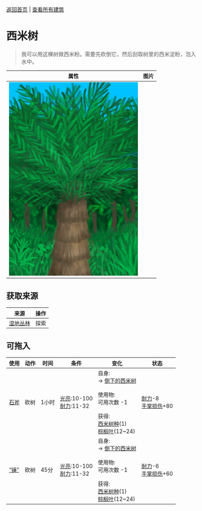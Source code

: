 [返回首页](index.md)   |  [查看所有建筑](building.md)
# 西米树  
> 我可以用这棵树做西米粉。需要先砍倒它，然后刮取树里的西米淀粉，泡入水中。  
  
  属性  |   图片   
 ----  |  ----:   
   |  ![](Sprite/SagoPalm.png)   
  
## 获取来源  
来源  |  操作  
----  |  ----  
[湿地丛林](Wetlands.md)  |  探索  
## 可拖入  
使用  |  动作  |  时间  |  条件  |  变化  |  状态  
----  |  ----  |  ----  |  ----  |  ----  |  ----  
[石斧](StoneAxe.md)  |  砍树  |  1小时  |  [光亮](Light.md):10-100<br>[耐力](Stamina.md):11-32  |  自身:<br>→ [倒下的西米树](SagoPalmFelled.md)<br><br>使用物:<br>可用次数  -1<br><br>获得:<br>[西米树种](SagoSeeds.md)(1)<br>[棕榈叶](PalmFronds.md)(12~24)<br>  |  [耐力](Stamina.md)-8<br>[手掌损伤](HandDamage.md)+80  
[“锤”](tag_Axe.md)  |  砍树  |  45分  |  [光亮](Light.md):10-100<br>[耐力](Stamina.md):11-32  |  自身:<br>→ [倒下的西米树](SagoPalmFelled.md)<br><br>使用物:<br>可用次数  -1<br><br>获得:<br>[西米树种](SagoSeeds.md)(1)<br>[棕榈叶](PalmFronds.md)(12~24)<br>  |  [耐力](Stamina.md)-6<br>[手掌损伤](HandDamage.md)+60  
